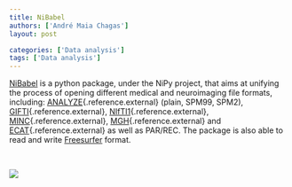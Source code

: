 ```yaml
---
title: NiBabel
authors: ['André Maia Chagas']
layout: post

categories: ['Data analysis']
tags: ['Data analysis']
---
```


[NiBabel](http://nipy.org/nibabel/) is a python package, under the NiPy project, that aims at unifying the process of opening different medical and neuroimaging file formats, including: [ANALYZE](http://www.grahamwideman.com/gw/brain/analyze/formatdoc.htm){.reference.external} (plain, SPM99, SPM2), [GIFTI](http://www.nitrc.org/projects/gifti){.reference.external}, [NIfTI1](http://nifti.nimh.nih.gov/nifti-1/){.reference.external}, [MINC](http://en.wikibooks.org/wiki/MINC/Reference/MINC2.0_File_Format_Reference){.reference.external}, [MGH](http://surfer.nmr.mgh.harvard.edu/fswiki/FsTutorial/MghFormat){.reference.external} and [ECAT](http://xmedcon.sourceforge.net/Docs/Ecat){.reference.external} as well as PAR/REC. The package is also able to read and write [Freesurfer](http://surfer.nmr.mgh.harvard.edu/) format.

&nbsp;

![](https://nipy.org/nibabel/_static/nipy-logo-bg-138x120.png)
